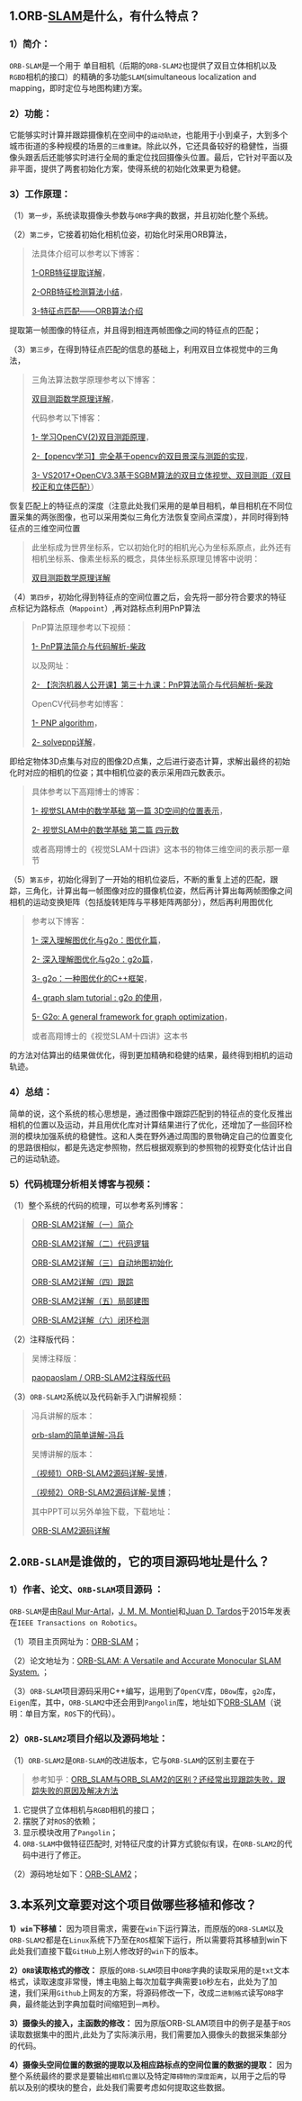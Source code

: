 ## 1.ORB-[SLAM](https://so.csdn.net/so/search?q=SLAM&spm=1001.2101.3001.7020)是什么，有什么特点？

### **1）简介：**

`ORB-SLAM`是一个用于 单目相机（后期的`ORB-SLAM2`也提供了双目立体相机以及`RGBD`相机的接口）的精确的多功能`SLAM`(simultaneous localization and mapping，即时定位与地图构建)方案。

### **2）功能：**

它能够实时计算并跟踪摄像机在空间中的`运动轨迹`，也能用于小到桌子，大到多个城市街道的多种规模的场景的`三维重建`。除此以外，它还具备较好的稳健性，当摄像头跟丢后还能够实时进行全局的重定位找回摄像头位置。最后，它针对平面以及非平面，提供了两套初始化方案，使得系统的初始化效果更为稳健。

### **3）工作原理：**

（1）`第一步`，系统读取摄像头参数与`ORB`字典的数据，并且初始化整个系统。

（2）`第二步`，它接着初始化相机位姿，初始化时采用ORB算法，
> 法具体介绍可以参考以下博客：
>
> [1-ORB特征提取详解](https://blog.csdn.net/zouzoupaopao229/article/details/52625678)，
>
> [ 2-ORB特征检测算法小结](https://blog.csdn.net/GH_HOME/article/details/51511471)，
>
> [3-特征点匹配——ORB算法介绍](https://blog.csdn.net/lhanchao/article/details/52612954)

提取第一帧图像的特征点，并且得到相连两帧图像之间的特征点的匹配；

（3）`第三步`，在得到特征点匹配的信息的基础上，利用双目立体视觉中的三角法，
> 三角法算法数学原理参考以下博客：
>
> [ 双目测距数学原理详解](https://blog.csdn.net/u013832707/article/details/53781810)，
>
> 代码参考以下博客：
>
> [ 1- 学习OpenCV(2)双目测距原理](https://blog.csdn.net/Angle_Cal/article/details/50800775)，
>
> [2-【opencv学习】完全基于opencv的双目景深与测距的实现](https://blog.csdn.net/hysteric314/article/details/50456570)，
>
> [3- VS2017+OpenCV3.3基于SGBM算法的双目立体视觉、双目测距（双目校正和立体匹配）](https://blog.csdn.net/weixin_39449570/article/details/79033314)） 

恢复匹配上的特征点的深度（注意此处我们采用的是单目相机，单目相机在不同位置采集的两张图像，也可以采用类似三角化方法恢复空间点深度），并同时得到特征点的三维空间位置
> 此坐标成为世界坐标系，它以初始化时的相机光心为坐标系原点，此外还有相机坐标系、像素坐标系的概念，具体坐标系原理见博客中说明：
>
> [ 双目测距数学原理详解](https://blog.csdn.net/u013832707/article/details/53781810)

（4）`第四步`，初始化得到特征点的空间位置之后，会先将一部分符合要求的特征点标记为路标点（`Mappoint`）,再对路标点利用PnP算法
> PnP算法原理参考以下视频：
>
> [1- PnP算法简介与代码解析-柴政](https://v.qq.com/iframe/preview.html?width=500&height=375&auto=0&vid=y0347epdhyu)
>
> 以及网址：
>
> [2- 【泡泡机器人公开课】第三十九课：PnP算法简介与代码解析-柴政](http://rosclub.cn/post-566.html)
>
> OpenCV代码参考如博客：
>
> [1- PNP algorithm](https://blog.csdn.net/baiyu9821179/article/details/78928776)，
>
> [2- solvepnp详解](https://blog.csdn.net/flyyufenfei/article/details/70440067)，

即给定物体3D点集与对应的图像2D点集，之后进行姿态计算，求解出最终的初始化时对应的相机的位姿；其中相机位姿的表示采用四元数表示。
> 具体参考以下高翔博士的博客：
>
> [1- 视觉SLAM中的数学基础 第一篇 3D空间的位置表示](http://www.cnblogs.com/gaoxiang12/p/5113334.html)，
>
> [2- 视觉SLAM中的数学基础 第二篇 四元数](http://www.cnblogs.com/gaoxiang12/p/5120175.html)
>
> 或者高翔博士的《视觉SLAM十四讲》这本书的物体三维空间的表示那一章节

（5）`第五步`，初始化得到了一开始的相机位姿后，不断的重复上述的匹配，跟踪，三角化，计算出每一帧图像对应的摄像机位姿，然后再计算出每两帧图像之间相机的运动变换矩阵（包括旋转矩阵与平移矩阵两部分），然后再利用图优化
> 参考以下博客：
>
> [1- 深入理解图优化与g2o：图优化篇](http://www.cnblogs.com/gaoxiang12/p/5244828.html)，
>
> [2- 深入理解图优化与g2o：g2o篇](http://www.cnblogs.com/gaoxiang12/p/5304272.html)，
>
> [3- g2o：一种图优化的C++框架](https://blog.csdn.net/u012700322/article/details/52857244)，
>
> [4- graph slam tutorial : g2o 的使用](https://blog.csdn.net/heyijia0327/article/details/47813405)，
>
> [5- G2o: A general framework for graph optimization](https://xueshu.baidu.com/usercenter/paper/show?paperid=ab9d656c7bb9e0b5489f48c690236390&site=xueshu_se&hitarticle=1)，
>
> 或者高翔博士的《视觉SLAM十四讲》这本书

的方法对估算出的结果做优化，得到更加精确和稳健的结果，最终得到相机的运动轨迹。

### **4）总结：**

简单的说，这个系统的核心思想是，通过图像中跟踪匹配到的特征点的变化反推出相机的位置以及运动，并且用优化库对计算结果进行了优化，还增加了一些回环检测的模块加强系统的稳健性。这和人类在野外通过周围的景物确定自己的位置变化的思路很相似，都是先选定参照物，然后根据观察到的参照物的视野变化估计出自己的运动轨迹。

### **5）代码梳理分析相关博客与视频：**

（1）整个系统的代码的梳理，可以参考系列博客：
> [ORB-SLAM2详解（一）简介](https://blog.csdn.net/u010128736/article/details/53157605)
>
> [ORB-SLAM2详解（二）代码逻辑](https://blog.csdn.net/u010128736/article/details/53169832)
>
> [ORB-SLAM2详解（三）自动地图初始化](https://blog.csdn.net/u010128736/article/details/53218140)
>
> [ORB-SLAM2详解（四）跟踪](https://blog.csdn.net/u010128736/article/details/53339311)
>
> [ORB-SLAM2详解（五）局部建图](https://blog.csdn.net/u010128736/article/details/53395936)
>
> [ORB-SLAM2详解（六）闭环检测](https://blog.csdn.net/u010128736/article/details/53409199)

（2）注释版代码：
> 吴博注释版：
>
> [paopaoslam / ORB-SLAM2注释版代码](https://gitee.com/paopaoslam/ORB-SLAM2/)

（3）`ORB-SLAM2`系统以及代码新手入门讲解视频：
>  冯兵讲解的版本：
>
> [orb-slam的简单讲解-冯兵](http://www.bilibili.com/video/av7102994?share_medium=android&share_source=copy_link&bbid=26A819DC-F16F-4505-804E-E569BE355ECF20735infoc&ts=1524299417524)
>
>  吴博讲解的版本：
>
> [（视频1）ORB-SLAM2源码详解-吴博](https://v.qq.com/x/page/y0344q39zew.html)，
>
> [（视频2）ORB-SLAM2源码详解-吴博](https://v.qq.com/x/page/y0344ko90m0.html)；
>
> 其中PPT可以另外单独下载，下载地址：
>
> [ORB-SLAM2源码详解](https://wenku.baidu.com/view/9749404ddcccda38376baf1ffc4ffe473368fdc9.html)


## 2.`ORB-SLAM`是谁做的，它的项目源码地址是什么？

### **1）作者、论文、`ORB-SLAM`项目源码 ：**

`ORB-SLAM`是由[Raul Mur-Artal](http://webdiis.unizar.es/~raulmur/)，[J. M. M. Montiel](http://webdiis.unizar.es/~josemari/)和[Juan D. Tardos](http://webdiis.unizar.es/~jdtardos/)于2015年发表在`IEEE Transactions on Robotics`。

（1）项目主页网址为：[ORB-SLAM](http://webdiis.unizar.es/~raulmur/orbslam/)；

（2）论文地址为：[ORB-SLAM: A Versatile and Accurate Monocular SLAM System.](http://webdiis.unizar.es/~raulmur/MurMontielTardosTRO15.pdf) ；

（3）`ORB-SLAM`项目源码采用C++编写，运用到了`OpenCV`库，`DBow`库，`g2o`库，`Eigen`库，其中，`ORB-SLAM2`中还会用到`Pangolin`库，地址如下[ORB-SLAM](https://github.com/raulmur/ORB_SLAM)（说明：单目方案，`ROS`下的代码）。

### **2）`ORB-SLAM2`项目介绍以及源码地址：**

（1）`ORB-SLAM2`是`ORB-SLAM`的改进版本，它与`ORB-SLAM`的区别主要在于
> 参考知乎：[ORB_SLAM与ORB_SLAM2的区别？还经常出现跟踪失败，跟踪失败的原因及解决方法](https://www.zhihu.com/question/49030315)

1. 它提供了立体相机与`RGBD`相机的接口；
2. 摆脱了对`ROS`的依赖；
3. 显示模块改用了`Pangolin`；
4. `ORB-SLAM`中做特征匹配时, 对特征尺度的计算方式貌似有误，在`ORB-SLAM2`的代码中进行了修正。

（2）源码地址如下：[ORB-SLAM2](https://github.com/raulmur/ORB_SLAM2)；



## 3.本系列文章要对这个项目做哪些移植和修改？

**1）`win`下移植：**
因为项目需求，需要在`win`下运行算法，而原版的`ORB-SLAM`以及`ORB-SLAM2`都是在`Linux`系统下乃至在`ROS`框架下运行，所以需要将其移植到win下此处我们直接下载`GitHub`上别人修改好的`win`下的版本。

**2）`ORB`读取格式的修改：**
原版的`ORB-SLAM`项目中`ORB`字典的读取采用的是`txt`文本格式，读取速度非常慢，博主电脑上每次加载字典需要`10`秒左右，此处为了加速，我们采用`Github`上网友的方案，将源码修改一下，改成`二进制格式`读写`ORB`字典，最终能达到字典加载时间缩短到`一两`秒。

**3）摄像头的接入，主函数的修改：**
因为原版ORB-SLAM项目中的例子是基于`ROS`读取数据集中的图片,此处为了实际演示用，我们需要加入摄像头的数据采集部分的代码。

**4）摄像头空间位置的数据的提取以及相应路标点的空间位置的数据的提取：**
因为整个系统最终的要求是要输出`相机位置`以及特定`障碍物的深度距离`，以用于之后的导航以及别的模块的整合，此处我们需要考虑如何提取这些数据。